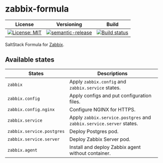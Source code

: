 # zabbix-formula

| License | Versioning | Build |
| ------- | ---------- | ----- |
| [![License: MIT](https://img.shields.io/badge/License-MIT-yellow.svg)](https://opensource.org/licenses/MIT) | [![semantic-release](https://img.shields.io/badge/%20%20%F0%9F%93%A6%F0%9F%9A%80-semantic--release-e10079.svg)](https://github.com/semantic-release/semantic-release) | [![Build status](https://ci.appveyor.com/api/projects/status/gu1xg9qla2dgwk0f/branch/master?svg=true)](https://ci.appveyor.com/project/nikAizuddin/zabbix-formula/branch/master) |

SaltStack Formula for [Zabbix](https://github.com/zabbix/zabbix).


## Available states

| States | Descriptions |
| ------ | ------------ |
| `zabbix` | Apply `zabbix.config` and `zabbix.service` states. |
| `zabbix.config` | Apply configs and put configuration files. |
| `zabbix.config.nginx` | Configure NGINX for HTTPS. |
| `zabbix.service` | Apply `zabbix.service.postgres` and `zabbix.service.server` states. |
| `zabbix.service.postgres` | Deploy Postgres pod. |
| `zabbix.service.server` | Deploy Zabbix Server pod. |
| `zabbix.agent` | Install and deploy Zabbix agent without container. |
